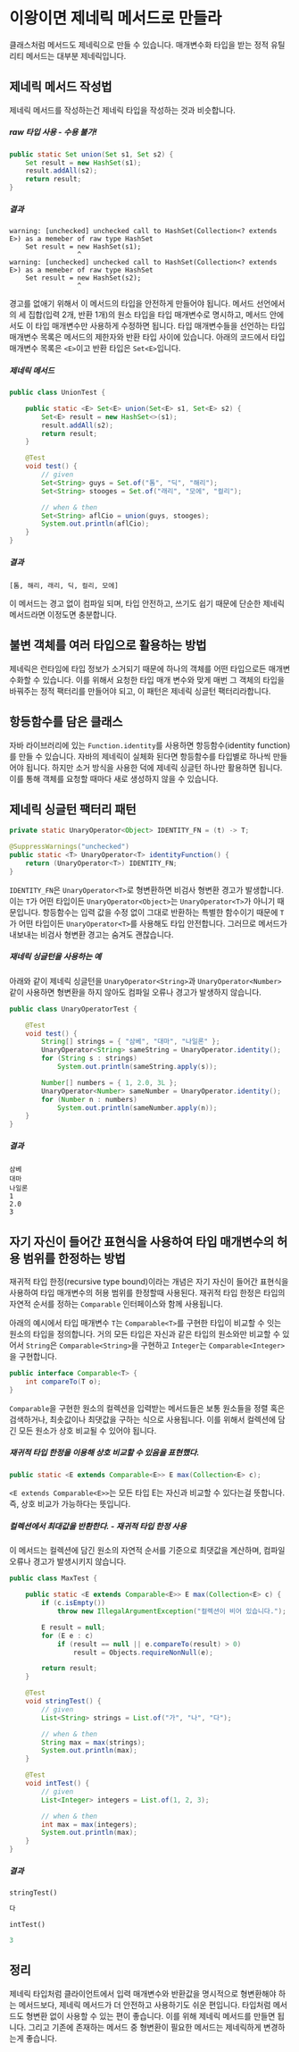 # 이왕이면 제네릭 메서드로 만들라

클래스처럼 메서드도 제네릭으로 만들 수 있습니다. 매개변수화 타입을 받는 정적 유틸리티 메서드는 대부분 제네릭입니다.

## 제네릭 메서드 작성법

제네릭 메서드를 작성하는건 제네릭 타입을 작성하는 것과 비슷합니다.

##### raw 타입 사용 - 수용 불가!

```java
public static Set union(Set s1, Set s2) {
    Set result = new HashSet(s1);
    result.addAll(s2);
    return result;
}
```

##### 결과

```
warning: [unchecked] unchecked call to HashSet(Collection<? extends E>) as a memeber of raw type HashSet
    Set result = new HashSet(s1);
                 ^
warning: [unchecked] unchecked call to HashSet(Collection<? extends E>) as a memeber of raw type HashSet
    Set result = new HashSet(s2);
                 ^
```

경고를 없애기 위해서 이 메서드의 타입을 안전하게 만들어야 됩니다. 메서드 선언에서의 세 집합(입력 2개, 반환 1개)의 원소 타입을 타입 매개변수로 명시하고, 메서드 
안에서도 이 타입 매개변수만 사용하게 수정하면 됩니다. 타입 매개변수들을 선언하는 타입 매개변수 목록은 메서드의 제한자와 반환 타입 사이에 있습니다. 아래의 코드에서 
타입 매개변수 목록은 `<E>`이고 반환 타입은 `Set<E>`입니다.

##### 제네릭 메서드

```java
public class UnionTest {

    public static <E> Set<E> union(Set<E> s1, Set<E> s2) {
        Set<E> result = new HashSet<>(s1);
        result.addAll(s2);
        return result;
    }

    @Test
    void test() {
        // given
        Set<String> guys = Set.of("톰", "딕", "해리");
        Set<String> stooges = Set.of("래리", "모에", "컬리");

        // when & then
        Set<String> aflCio = union(guys, stooges);
        System.out.println(aflCio);
    }
}
```

##### 결과

```
[톰, 해리, 래리, 딕, 컬리, 모에]
```

이 메서드는 경고 없이 컴파일 되며, 타입 안전하고, 쓰기도 쉽기 때문에 단순한 제네릭 메서드라면 이정도면 충분합니다.

## 불변 객체를 여러 타입으로 활용하는 방법

제네릭은 런타임에 타입 정보가 소거되기 때문에 하나의 객체를 어떤 타입으로든 매개변수화할 수 있습니다. 이를 위해서 요청한 타입 매개 변수와 맞게 매번 그 객체의 타입을
바꿔주는 정적 팩터리를 만들어야 되고, 이 패턴은 제네릭 싱글턴 팩터리라합니다.

## 항등함수를 담은 클래스

자바 라이브러리에 있는 `Function.identity`를 사용하면 항등함수(identity function)를 만들 수 있습니다. 자바의 제네릭이 실체화 된다면 항등함수를 
타입별로 하나씩 만들어야 됩니다. 하지만 소거 방식을 사용한 덕에 제네릭 싱글턴 하나만 활용하면 됩니다. 이를 통해 객체를 요청할 때마다 새로 생성하지 않을 수 
있습니다.

## 제네릭 싱글턴 팩터리 패턴

```java
private static UnaryOperator<Object> IDENTITY_FN = (t) -> T;

@SuppressWarnings("unchecked")
public static <T> UnaryOperator<T> identityFunction() {
    return (UnaryOperator<T>) IDENTITY_FN;
}
```

`IDENTITY_FN`은 `UnaryOperator<T>`로 형변환하면 비검사 형변환 경고가 발생합니다. 이는 `T`가 어떤 타입이든 `UnaryOperator<Object>`는 
`UnaryOperator<T>`가 아니기 때문입니다. 항등함수는 입력 값을 수정 없이 그대로 반환하는 특별한 함수이기 때문에 `T`가 어떤 타입이든 
`UnaryOperator<T>`를 사용해도 타입 안전합니다. 그러므로 메서드가 내보내는 비검사 형변환 경고는 숨겨도 괜찮습니다.

##### 재네릭 싱글턴을 사용하는 예

아래와 같이 제네릭 싱글턴을 `UnaryOperator<String>`과 `UnaryOperator<Number>` 같이 사용하면 형변환을 하지 않아도 컴파일 오류나 경고가 발생하지
않습니다.

```java
public class UnaryOperatorTest {

    @Test
    void test() {
        String[] strings = { "삼베", "대마", "나일론" };
        UnaryOperator<String> sameString = UnaryOperator.identity();
        for (String s : strings)
            System.out.println(sameString.apply(s));

        Number[] numbers = { 1, 2.0, 3L };
        UnaryOperator<Number> sameNumber = UnaryOperator.identity();
        for (Number n : numbers)
            System.out.println(sameNumber.apply(n));
    }
}
```

##### 결과

```
삼베
대마
나일론
1
2.0
3
```

## 자기 자신이 들어간 표현식을 사용하여 타입 매개변수의 허용 범위를 한정하는 방법

재귀적 타입 한정(recursive type bound)이라는 개념은 자기 자신이 들어간 표현식을 사용하여 타입 매개변수의 허용 범위를 한정할때 사용된다. 재귀적 타입 한정은 
타입의 자연적 순서를 정하는 `Comparable` 인터페이스와 함께 사용됩니다.

아래의 예시에서 타입 매개변수 `T`는 `Comparable<T>`를 구현한 타입이 비교할 수 잇는 원소의 타입을 정의합니다. 거의 모든 타입은 자신과 같은 타입의 원소와만 
비교할 수 있어서 `String`은 `Comparable<String>`을 구현하고 `Integer`는 `Comparable<Integer>`을 구현합니다.

```java
public interface Comparable<T> {
    int compareTo(T o);
}
```

`Comparable`을 구현한 원소의 컬렉션을 입력받는 메서드들은 보통 원소들을 정렬 혹은 검색하거나, 최솟값이나 최댓값을 구하는 식으로 사용됩니다. 이를 위해서 컬렉션에
담긴 모든 원소가 상호 비교될 수 있어야 됩니다.

##### 재귀적 타입 한정을 이용해 상호 비교할 수 있음을 표현했다.

```java
public static <E extends Comparable<E>> E max(Collection<E> c);
```

`<E extends Comparable<E>>`는 모든 타입 E는 자신과 비교할 수 있다는걸 뜻합니다. 즉, 상호 비교가 가능하다는 뜻입니다.

##### 컬렉션에서 최대값을 반환한다. - 재귀적 타입 한정 사용

이 메서드는 컬렉션에 담긴 원소의 자연적 순서를 기준으로 최댓값을 계산하며, 컴파일 오류나 경고가 발생시키지 않습니다.

```java
public class MaxTest {

    public static <E extends Comparable<E>> E max(Collection<E> c) {
        if (c.isEmpty())
            throw new IllegalArgumentException("컬렉션이 비어 있습니다.");

        E result = null;
        for (E e : c)
            if (result == null || e.compareTo(result) > 0)
                result = Objects.requireNonNull(e);

        return result;
    }

    @Test
    void stringTest() {
        // given
        List<String> strings = List.of("가", "나", "다");

        // when & then
        String max = max(strings);
        System.out.println(max);
    }

    @Test
    void intTest() {
        // given
        List<Integer> integers = List.of(1, 2, 3);

        // when & then
        int max = max(integers);
        System.out.println(max);
    }
}
```

##### 결과

`stringTest()`

```java
다
```

`intTest()`

```java
3
```

## 정리

제네릭 타입처럼 클라이언트에서 입력 매개변수와 반환값을 명시적으로 형변환해야 하는 메서드보다, 제네릭 메서드가 더 안전하고 사용하기도 쉬운 편입니다. 타입처럼 메서드도 
형변환 없이 사용할 수 있는 편이 좋습니다. 이를 위해 제네릭 메서드를 만들면 됩니다. 그리고 기존에 존재하는 메서드 중 형변환이 필요한 메서드는 제네릭하게 변경하는게 
좋습니다.
